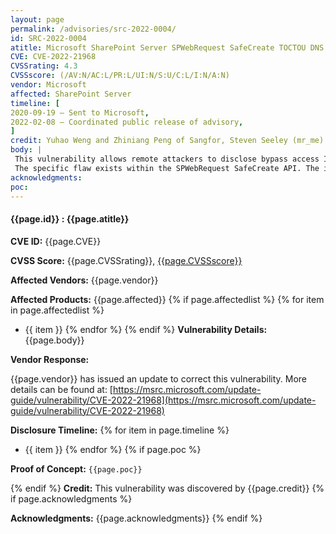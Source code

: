 ```yaml
---
layout: page
permalink: /advisories/src-2022-0004/
id: SRC-2022-0004
atitle: Microsoft SharePoint Server SPWebRequest SafeCreate TOCTOU DNS Rebinding Security Feature Bypass Vulnerability
CVE: CVE-2022-21968
CVSSrating: 4.3
CVSSscore: (/AV:N/AC:L/PR:L/UI:N/S:U/C:L/I:N/A:N)
vendor: Microsoft
affected: SharePoint Server
timeline: [
2020-09-19 – Sent to Microsoft,
2022-02-08 – Coordinated public release of advisory,
]
credit: Yuhao Weng and Zhiniang Peng of Sangfor, Steven Seeley (mr_me) of Qihoo 360 Vulnerabilty Research Institute
body: |
 This vulnerability allows remote attackers to disclose bypass access IP restrictions on affected installations of Microsoft SharePoint Server. Authentication is required to exploit this vulnerability.
 The specific flaw exists within the SPWebRequest SafeCreate API. The issue results from a time-of-check-time-of-use when requesting ip addresses from DNS servers. An attacker can leverage this vulnerability to bypass IP restrictions when performing server-side request forgery attacks.
acknowledgments:
poc:
---
```


#### **{{page.id}} : {{page.atitle}}**

**CVE ID:**
{{page.CVE}}

**CVSS Score:**
{{page.CVSSrating}}, [{{page.CVSSscore}}](https://nvd.nist.gov/vuln-metrics/cvss/v3-calculator?vector={{page.CVSSscore}})

**Affected Vendors:**
{{page.vendor}}

**Affected Products:**
{{page.affected}}
{% if page.affectedlist %}
{% for item in page.affectedlist %}
  - {{ item }}
{% endfor %}
{% endif %}
**Vulnerability Details:**
{{page.body}}

**Vendor Response:**

{{page.vendor}} has issued an update to correct this vulnerability. More details can be found at: [https://msrc.microsoft.com/update-guide/vulnerability/CVE-2022-21968](https://msrc.microsoft.com/update-guide/vulnerability/CVE-2022-21968)

**Disclosure Timeline:**
{% for item in page.timeline %}
  - {{ item }}
{% endfor %}
{% if page.poc %}

**Proof of Concept:**
```{{page.poc}}```

{% endif %}
**Credit:**
This vulnerability was discovered by {{page.credit}}
{% if page.acknowledgments %}

**Acknowledgments:**
{{page.acknowledgments}}
{% endif %}
